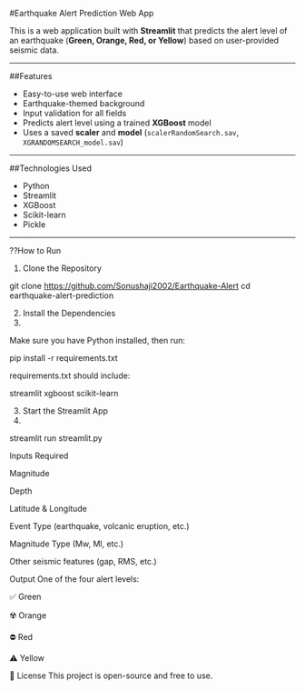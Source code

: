 #Earthquake Alert Prediction Web App

This is a web application built with **Streamlit** that predicts the alert level of an earthquake (**Green, Orange, Red, or Yellow**) based on user-provided seismic data.

---

##Features

- Easy-to-use web interface
- Earthquake-themed background
- Input validation for all fields
- Predicts alert level using a trained **XGBoost** model
- Uses a saved **scaler** and **model** (`scalerRandomSearch.sav`, `XGRANDOMSEARCH_model.sav`)

---

##Technologies Used

- Python
- Streamlit
- XGBoost
- Scikit-learn
- Pickle

---

??How to Run
1. Clone the Repository

git clone https://github.com/Sonushaji2002/Earthquake-Alert
cd earthquake-alert-prediction

2. Install the Dependencies
3. 
Make sure you have Python installed, then run:

pip install -r requirements.txt

requirements.txt should include:

streamlit
xgboost
scikit-learn

3. Start the Streamlit App
4. 
streamlit run streamlit.py

Inputs Required

Magnitude

Depth

Latitude & Longitude

Event Type (earthquake, volcanic eruption, etc.)

Magnitude Type (Mw, Ml, etc.)

Other seismic features (gap, RMS, etc.)

Output
One of the four alert levels:

✅ Green

☢️ Orange

⛔ Red

⚠️ Yellow

📄 License
This project is open-source and free to use.

